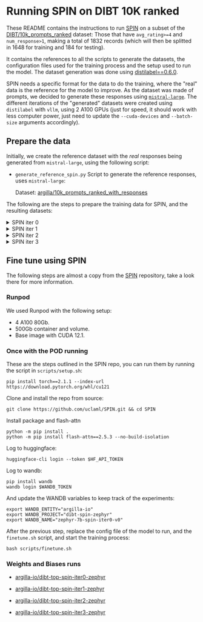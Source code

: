 # Running SPIN on DIBT 10K ranked

These README contains the instructions to run [SPIN](https://github.com/uclaml/SPIN) on a subset of the [DIBT/10k_prompts_ranked](https://huggingface.co/datasets/DIBT/10k_prompts_ranked) dataset: Those that have `avg_rating>=4` and `num_response>1`, making a total of 1832 records (which will then be splitted in 1648 for training and 184 for testing).

It contains the references to all the scripts to generate the datasets, the configuration files used for the training process and the setup used to run the model. The dataset generation was done using [distilabel==0.6.0](https://github.com/argilla-io/distilabel).

SPIN needs a specific format for the data to do the training, where the "real" data is the reference for the model to improve. As the dataset was made of prompts, we decided to generate these responses using [`mistral-large`](https://docs.mistral.ai/platform/endpoints/). The different iterations of the "generated" datasets were created using `distilabel` with `vllm`, using 2 A100 GPUs (just for speed, it should work with less computer power, just need to update the `--cuda-devices` and `--batch-size` arguments accordingly).

## Prepare the data

Initially, we create the reference dataset with the *real* responses being generated from `mistral-large`, using the following script:

- `generate_reference_spin.py`
    Script to generate the reference responses, uses `mistral-large`:

    Dataset: [argilla/10k_prompts_ranked_with_responses](https://huggingface.co/datasets/argilla/10k_prompts_ranked_with_responses)

The following are the steps to prepare the training data for SPIN, and the resulting datasets:

<details><summary> SPIN iter 0 </summary><hr>

- `generate_iter_spin.py`
    Script to generate the initial "generated" responses, from the SFT model that will then be fine-tuned.

    Dataset: [argilla/10k_prompts_ranked_sft_zephyr](https://huggingface.co/datasets/argilla/10k_prompts_ranked_sft_zephyr)

    Run the following:

    ```console
    python generate_iter_spin.py \
        --hf-apikey $HF_API_TOKEN \
        --source-dataset "DIBT/10k_prompts_ranked" \
        --new-dataset "argilla/10k_prompts_ranked_sft_zephyr" \
        --model-name "alignment-handbook/zephyr-7b-sft-full" \
        --batch-size 128 \
        --cuda-devices "0,1"
    ```

- `prepare_for_training.py`
    Generates the dataset that will be directly ingested in the `SPINTrainer`.

    Dataset: [argilla/10k_prompts_top_SPIN_iter0](https://huggingface.co/datasets/argilla/10k_prompts_top_SPIN_iter0)

    Running the following python script: 

    ```console
    python prepare_for_training.py \
        --portion top \
        --target-dataset argilla/10k_prompts_SPIN_iter0_zephyr_top
    ```

</details>


<details><summary> SPIN iter 1 </summary><hr>


- `generate_iter_spin.py`

    Regenerates the "generated" responses from the model in the previous iteration:

    ```console
    python generate_iter_spin.py \
        --hf-apikey $HF_API_TOKEN \
        --source-dataset "argilla/10k_prompts_SPIN_iter0_zephyr_top" \
        --new-dataset "argilla/10k_prompts_SPIN_iter1_zephyr_top_generated" \
        --model-name "plaguss/zephyr-7b-spin-iter0-v0" \
        --batch-size 128 \
        --cuda-devices "0,1"
    ```

    Dataset: [argilla/10k_prompts_top_SPIN_iter1_generated](https://huggingface.co/datasets/argilla/10k_prompts_top_SPIN_iter1_generated)

- `transform_iter_generated.py`

    The script transforms the generated responses to the format expected by SPIN trainer:

    ```console
    python transform_iter_generated.py \
        --real-dataset "argilla/10k_prompts_ranked_with_responses" \
        --generated-dataset "argilla/10k_prompts_SPIN_iter1_zephyr_top_generated" \
        --new-dataset "argilla/10k_prompts_SPIN_iter1_zephyr_top"
    ```

</details>


<details><summary> SPIN iter 2 </summary><hr>


- `generate_iter_spin.py`

    Regenerates the "generated" responses from the model in the previous iteration:

    ```console
    python generate_iter_spin.py \
        --hf-apikey $HF_API_TOKEN \
        --source-dataset "argilla/10k_prompts_SPIN_iter0_zephyr_top" \
        --new-dataset "argilla/10k_prompts_SPIN_iter2_zephyr_top_generated" \
        --model-name "plaguss/zephyr-7b-spin-iter1-v0" \
        --batch-size 128 \
        --cuda-devices "0,1"
    ```

    Dataset: [argilla/10k_prompts_top_SPIN_iter2_generated](https://huggingface.co/datasets/argilla/10k_prompts_top_SPIN_iter2_generated)

- `transform_iter_generated.py`

    The script transforms the generated responses to the format expected by SPIN trainer:

    ```console
    python transform_iter_generated.py \
        --real-dataset "argilla/10k_prompts_ranked_with_responses" \
        --generated-dataset "argilla/10k_prompts_SPIN_iter2_zephyr_top_generated" \
        --new-dataset "argilla/10k_prompts_SPIN_iter2_zephyr_top"
    ```

</details>

<details><summary> SPIN iter 3 </summary><hr>

- `generate_iter_spin.py`

    Regenerates the "generated" responses from the model in the previous iteration:

    ```console
    python generate_iter_spin.py \
        --hf-apikey $HF_API_TOKEN \
        --source-dataset "argilla/10k_prompts_SPIN_iter0_zephyr_top" \
        --new-dataset "argilla/10k_prompts_SPIN_iter3_zephyr_top_generated" \
        --model-name "plaguss/zephyr-7b-spin-iter2-v0" \
        --batch-size 128 \
        --cuda-devices "0,1"
    ```

    Dataset: [argilla/10k_prompts_top_SPIN_iter3_generated](https://huggingface.co/datasets/argilla/10k_prompts_top_SPIN_iter3_generated)

- `transform_iter_generated.py`

    The script transforms the generated responses to the format expected by SPIN trainer:

    ```console
    python transform_iter_generated.py \
        --real-dataset "argilla/10k_prompts_ranked_with_responses" \
        --generated-dataset "argilla/10k_prompts_SPIN_iter3_zephyr_top_generated" \
        --new-dataset "argilla/10k_prompts_SPIN_iter3_zephyr_top"
    ```

</details>


## Fine tune using SPIN

The following steps are almost a copy from the [SPIN](https://github.com/uclaml/SPIN) repository, take a look there for more information.

### Runpod

We used Runpod with the following setup:

- 4 A100 80Gb.
- 500Gb container and volume.
- Base image with CUDA 12.1.

### Once with the POD running

These are the steps outlined in the SPIN repo, you can run them by running the script in `scripts/setup.sh`:

```console
pip install torch==2.1.1 --index-url https://download.pytorch.org/whl/cu121
```

Clone and install the repo from source:

```console
git clone https://github.com/uclaml/SPIN.git && cd SPIN
```

Install package and flash-attn

```console
python -m pip install .
python -m pip install flash-attn==2.5.3 --no-build-isolation
```

Log to huggingface:

```console
huggingface-cli login --token $HF_API_TOKEN
```

Log to wandb:

```console
pip install wandb
wandb login $WANDB_TOKEN
```

And update the WANDB variables to keep track of the experiments:

```console
export WANDB_ENTITY="argilla-io"
export WANDB_PROJECT="dibt-spin-zephyr"
export WANDB_NAME="zephyr-7b-spin-iter0-v0"
```

After the previous step, replace the config file of the model to run, and the `finetune.sh` script, and start the training process:

```console
bash scripts/finetune.sh
```

### Weights and Biases runs

- [argilla-io/dibt-top-spin-iter0-zephyr](https://wandb.ai/argilla-io/dibt-spin-zephyr/runs/439olh1m?nw=nwuserplagussargilla)

- [argilla-io/dibt-top-spin-iter1-zephyr](https://wandb.ai/argilla-io/dibt-spin-zephyr/runs/q938reyu?nw=nwuserplagussargilla)

- [argilla-io/dibt-top-spin-iter2-zephyr](https://wandb.ai/argilla-io/dibt-spin-zephyr/runs/q40amnp0?nw=nwuserplagussargilla)

- [argilla-io/dibt-top-spin-iter3-zephyr](https://wandb.ai/argilla-io/dibt-spin-zephyr/runs/u8znanpw?nw=nwuserplagussargilla)
